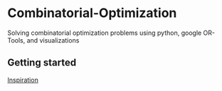 # Combinatorial-Optimization
Solving combinatorial optimization problems using python, google OR-Tools, and visualizations

##  Getting started

[Inspiration]([https://www.google.com](https://developers.google.com/optimization/introduction))
